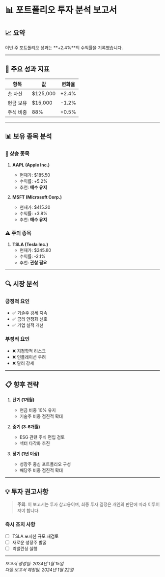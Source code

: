 # 📊 포트폴리오 투자 분석 보고서

## 📈 요약

이번 주 포트폴리오 성과는 **+2.4%**의 수익률을 기록했습니다.

---

## 🎯 주요 성과 지표

| 항목      | 값       | 변화율 |
| --------- | -------- | ------ |
| 총 자산   | $125,000 | +2.4%  |
| 현금 보유 | $15,000  | -1.2%  |
| 주식 비중 | 88%      | +0.5%  |

---

## 📊 보유 종목 분석

### 🚀 상승 종목

1. **AAPL (Apple Inc.)**

   - 현재가: $185.50
   - 수익률: +5.2%
   - 추천: **매수 유지**

2. **MSFT (Microsoft Corp.)**
   - 현재가: $415.20
   - 수익률: +3.8%
   - 추천: **매수 유지**

### ⚠️ 주의 종목

1. **TSLA (Tesla Inc.)**
   - 현재가: $245.80
   - 수익률: -2.1%
   - 추천: **관찰 필요**

---

## 🔍 시장 분석

### 긍정적 요인

- ✅ 기술주 강세 지속
- ✅ 금리 안정화 신호
- ✅ 기업 실적 개선

### 부정적 요인

- ❌ 지정학적 리스크
- ❌ 인플레이션 우려
- ❌ 달러 강세

---

## 📋 향후 전략

1. **단기 (1개월)**

   - 현금 비중 10% 유지
   - 기술주 비중 점진적 확대

2. **중기 (3-6개월)**

   - ESG 관련 주식 편입 검토
   - 섹터 다각화 추진

3. **장기 (1년 이상)**
   - 성장주 중심 포트폴리오 구성
   - 배당주 비중 점진적 확대

---

## 💡 투자 권고사항

> **주의**: 이 보고서는 투자 참고용이며, 최종 투자 결정은 개인의 판단에 따라 이루어져야 합니다.

### 즉시 조치 사항

- [ ] TSLA 포지션 규모 재검토
- [ ] 새로운 성장주 발굴
- [ ] 리밸런싱 실행

---

_보고서 생성일: 2024년 1월 15일_  
_다음 보고서 예정일: 2024년 1월 22일_
